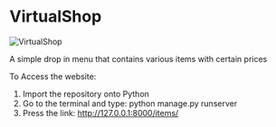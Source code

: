 # VirtualShop

![VirtualShop](https://user-images.githubusercontent.com/46385457/65174399-d5104c80-da1e-11e9-8eff-fac639e4a7d8.png)



A simple drop in menu that contains various items with certain prices 

To Access the website:
1) Import the repository onto Python
2) Go to the terminal and type: python manage.py runserver
3) Press the link: http://127.0.0.1:8000/items/
